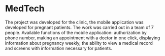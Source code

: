 # MedTech
The project was developed for the clinic, the mobile application was developed for pregnant patients. 
The work was carried out in a team of 7 people. 
Available functions of the mobile application: authorization by phone number, making an appointment with a doctor in one click,
displaying information about pregnancy weekly, the ability to view a medical record and screens with information necessary for patients.
